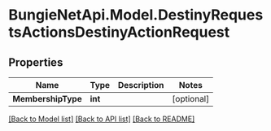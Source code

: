 # BungieNetApi.Model.DestinyRequestsActionsDestinyActionRequest
## Properties

Name | Type | Description | Notes
------------ | ------------- | ------------- | -------------
**MembershipType** | **int** |  | [optional] 

[[Back to Model list]](../README.md#documentation-for-models) [[Back to API list]](../README.md#documentation-for-api-endpoints) [[Back to README]](../README.md)

